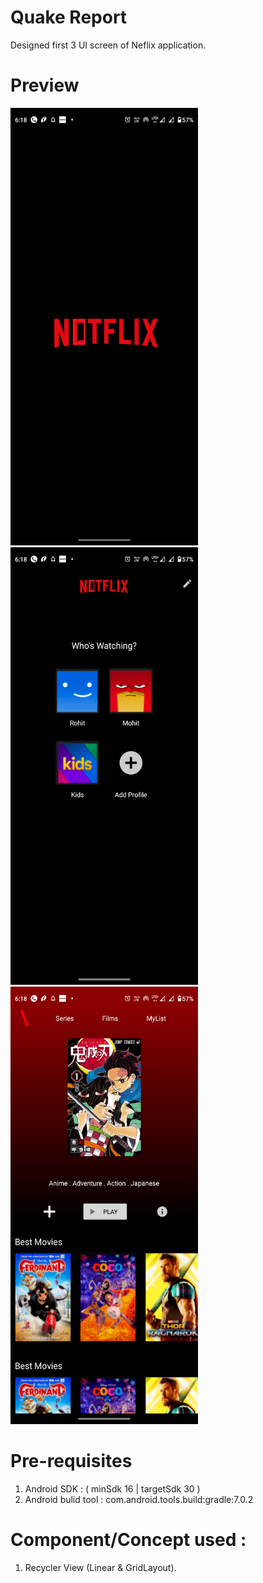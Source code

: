 # Quake Report
Designed first 3 UI screen of Neflix application.

# Preview
<img src="sc1.PNG" width=300dp height=700dp/> <img src="sc2.PNG" width=300dp height=700dp/> <img src="sc3.PNG" width=300dp height=700dp/>


# Pre-requisites
1. Android SDK : ( minSdk 16 | targetSdk 30 )
2. Android bulid tool : com.android.tools.build:gradle:7.0.2

# Component/Concept used :
1. Recycler View (Linear & GridLayout).
